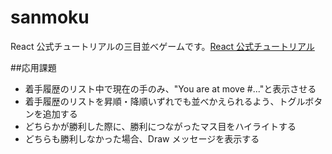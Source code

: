 # sanmoku

React 公式チュートリアルの三目並べゲームです。[React 公式チュートリアル](https://react.dev/learn/tutorial-tic-tac-toe#)

##応用課題

- 着手履歴のリスト中で現在の手のみ、"You are at move #..."と表示させる
- 着手履歴のリストを昇順・降順いずれでも並べかえられるよう、トグルボタンを追加する
- どちらかが勝利した際に、勝利につながったマス目をハイライトする
- どちらも勝利しなかった場合、Draw メッセージを表示する
